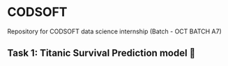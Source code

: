 # CODSOFT
Repository for CODSOFT data science internship (Batch - OCT BATCH A7)
## Task 1: Titanic Survival Prediction model 🚢
